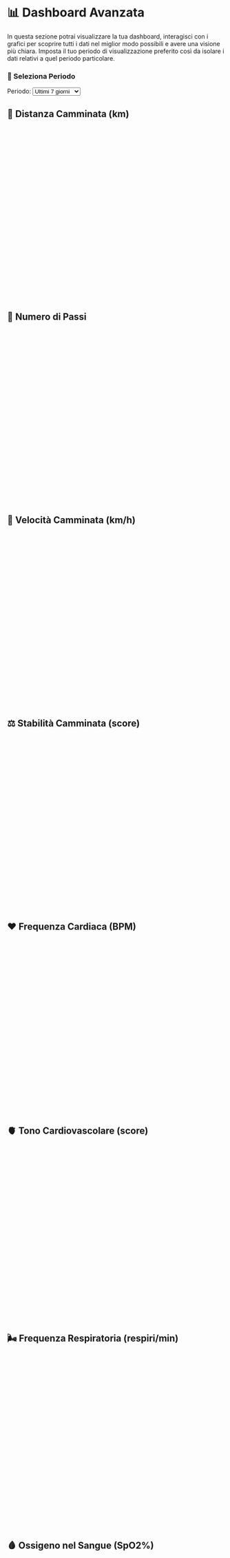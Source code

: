 # 📊 Dashboard Avanzata
In questa sezione potrai visualizzare la tua dashboard, interagisci con i grafici per scoprire tutti i dati nel miglior modo possibili e avere una visione più chiara. Imposta il tuo periodo di visualizzazione preferito così da isolare i dati relativi a quel periodo particolare.                      


### **📅 Seleziona Periodo**
<label for="periodo">Periodo:</label>
<select id="periodo" onchange="aggiornaGrafici()">
    <option value="7">Ultimi 7 giorni</option>
    <option value="14">Ultimi 14 giorni</option>
    <option value="30">Ultimi 30 giorni</option>
</select>

## **🚶 Distanza Camminata (km)**
<div id="chart_distanza" style="width: 100%; height: 400px;"></div>

## **👣 Numero di Passi**
<div id="chart_passi" style="width: 100%; height: 400px;"></div>

## **🏃 Velocità Camminata (km/h)**
<div id="chart_velocita" style="width: 100%; height: 400px;"></div>

## **⚖️ Stabilità Camminata (score)**
<div id="chart_stabilita" style="width: 100%; height: 400px;"></div>

## **❤️ Frequenza Cardiaca (BPM)**
<div id="chart_battiti" style="width: 100%; height: 400px;"></div>

## **🫀 Tono Cardiovascolare (score)**
<div id="chart_tono" style="width: 100%; height: 400px;"></div>

## **🌬️ Frequenza Respiratoria (respiri/min)**
<div id="chart_respirazione" style="width: 100%; height: 400px;"></div>

## **🩸 Ossigeno nel Sangue (SpO2%)**
<div id="chart_ossigeno" style="width: 100%; height: 400px;"></div>

<script src="https://cdn.jsdelivr.net/npm/echarts/dist/echarts.min.js"></script>
<script>
// Dati di esempio per 30 giorni
var giorniCompleti = Array.from({length: 30}, (_, i) => `Giorno ${i+1}`);

var datiCompleti = {
    distanza: Array.from({length: 30}, () => (Math.random() * 5 + 1).toFixed(2)),
    passi: Array.from({length: 30}, () => Math.floor(Math.random() * 6000) + 5000),
    velocita: Array.from({length: 30}, () => (Math.random() * 2 + 3).toFixed(2)),
    stabilita: Array.from({length: 30}, () => Math.floor(Math.random() * 50) + 50),
    battiti: Array.from({length: 30}, () => Math.floor(Math.random() * 20) + 60),
    tono: Array.from({length: 30}, () => Math.floor(Math.random() * 50) + 50),
    respirazione: Array.from({length: 30}, () => Math.floor(Math.random() * 5) + 12),
    ossigeno: Array.from({length: 30}, () => Math.floor(Math.random() * 3) + 95)
};

// Funzione per aggiornare i grafici in base al periodo selezionato
function aggiornaGrafici() {
    var periodo = document.getElementById("periodo").value;
    var giorni = giorniCompleti.slice(-periodo);

    var metriche = Object.keys(datiCompleti);
    var nomiMetriche = {
        distanza: "Distanza Camminata (km)",
        passi: "Numero di Passi",
        velocita: "Velocità Camminata (km/h)",
        stabilita: "Stabilità Camminata (score)",
        battiti: "Frequenza Cardiaca (BPM)",
        tono: "Tono Cardiovascolare (score)",
        respirazione: "Frequenza Respiratoria (respiri/min)",
        ossigeno: "Ossigeno nel Sangue (SpO2%)"
    };

    metriche.forEach(metrica => {
        var dati = datiCompleti[metrica].slice(-periodo);
        var chart = echarts.init(document.getElementById(`chart_${metrica}`));

        var option = {
            title: { text: `${nomiMetriche[metrica]} (${periodo} giorni)` },
            xAxis: { type: 'category', data: giorni },
            yAxis: { type: 'value' },
            series: [{ data: dati, type: 'line' }]
        };

        chart.setOption(option);
    });
}

// Inizializza i grafici al primo caricamento
aggiornaGrafici();
</script>
